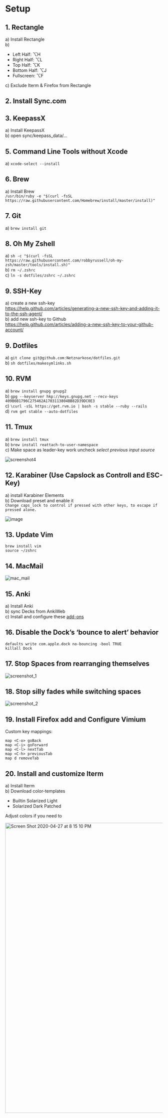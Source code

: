 # Setup

## 1. Rectangle  
a) Install Rectangle  
b) 
   - Left Half: ⌥H   
   - Right Half: ⌥L   
   - Top Half: ⌥K   
   - Bottom Half: ⌥J   
   - Fullscreen: ⌥F    

c) Exclude Iterm & Firefox from Rectangle   

## 2. Install Sync.com   

## 3. KeepassX  
a) Install KeepassX  
b) open sync/keepass_data/... 

## 5. Command Line Tools without Xcode  
a) `xcode-select --install`  

## 6. Brew  
a) Install Brew  
`/usr/bin/ruby -e "$(curl -fsSL https://raw.githubusercontent.com/Homebrew/install/master/install)"`

## 7. Git  
a) `brew install git`  

## 8. Oh My Zshell  
a) `sh -c "$(curl -fsSL https://raw.githubusercontent.com/robbyrussell/oh-my-zsh/master/tools/install.sh)"`  
b) `rm ~/.zshrc`  
c) `ln -s dotfiles/zshrc ~/.zshrc`  


## 9. SSH-Key  
a) create a new ssh-key  
https://help.github.com/articles/generating-a-new-ssh-key-and-adding-it-to-the-ssh-agent/  
b) add new ssh-key to Github    
https://help.github.com/articles/adding-a-new-ssh-key-to-your-github-account/


## 9. Dotfiles  
a) `git clone git@github.com:Netznarkose/dotfiles.git`  
b) `sh dotfiles/makesymlinks.sh`  

## 10. RVM  
a) `brew install gnupg gnupg2`  
b) `gpg --keyserver hkp://keys.gnupg.net --recv-keys 409B6B1796C275462A1703113804BB82D39DC0E3`  
c) `\curl -sSL https://get.rvm.io | bash -s stable --ruby --rails`  
d) `rvm get stable --auto-dotfiles`

## 11. Tmux
a) `brew install tmux`   
b) `brew install reattach-to-user-namespace`  
c) Make space as leader-key work uncheck _select previous input source_  

![screenshot4](https://user-images.githubusercontent.com/10247813/48979260-4b227c00-f0b8-11e8-9c09-ac94ddb43fbf.png)

## 12. Karabiner (Use Capslock as Controll and ESC-Key)
a) install Karabiner Elements  
b) Download preset and enable it  
`Change caps_lock to control if pressed with other keys, to escape if pressed alone. `

![image](https://user-images.githubusercontent.com/10247813/67624937-c562ff80-f837-11e9-8b99-699acc19c904.png)


## 13. Update Vim  
`brew install vim`  
`source ~/zshrc`

## 14. MacMail  

![mac_mail](https://cloud.githubusercontent.com/assets/10247813/23120115/629fa25c-f75b-11e6-966e-5a78ecc047e7.png)

## 15. Anki    
a) Install Anki  
b) sync Decks from AnkiWeb  
c) Install and configure these [add-ons](https://github.com/Netznarkose/dotfiles/tree/master/anki_addons_config)   

## 16. Disable the Dock’s ‘bounce to alert’ behavior  
`defaults write com.apple.dock no-bouncing -bool TRUE`   
`killall Dock`
## 17. Stop Spaces from rearranging themselves

![screenshot_1](https://user-images.githubusercontent.com/10247813/44616892-3afcc580-a859-11e8-86ab-0dbab795f8dd.png)

## 18. Stop silly fades while switching spaces

![screenshot_2](https://user-images.githubusercontent.com/10247813/53475916-76c75080-3a71-11e9-9df1-7ab00eed2a56.png)

## 19. Install Firefox add and Configure Vimium

Custom key mappings:  
```
map <C-o> goBack
map <C-i> goForward
map <C-l> nextTab
map <C-h> previousTab
map d removeTab
```

## 20. Install and customize Iterm

a) Install Iterm  
b) Download color-templates
   - Builtin Solarized Light
   - Solarized Dark Patched

Adjust colors if you need to 

<img width="925" alt="Screen Shot 2020-04-27 at 8 15 10 PM" src="https://user-images.githubusercontent.com/10247813/80406154-e75f3c80-88c3-11ea-8558-084ea95cf13d.png">
